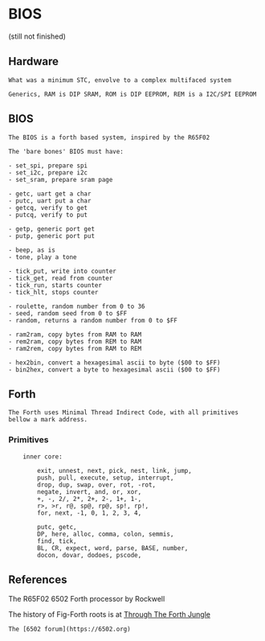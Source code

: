

# BIOS

(still not finished)

## Hardware
    
    What was a minimum STC, envolve to a complex multifaced system

    Generics, RAM is DIP SRAM, ROM is DIP EEPROM, REM is a I2C/SPI EEPROM 

## BIOS

    The BIOS is a forth based system, inspired by the R65F02

    The 'bare bones' BIOS must have:

    - set_spi, prepare spi
    - set_i2c, prepare i2c
    - set_sram, prepare sram page
    
    - getc, uart get a char 
    - putc, uart put a char
    - getcq, verify to get
    - putcq, verify to put
    
    - getp, generic port get
    - putp, generic port put
    
    - beep, as is
    - tone, play a tone
    
    - tick_put, write into counter
    - tick_get, read from counter
    - tick_run, starts counter
    - tick_hlt, stops counter
    
    - roulette, random number from 0 to 36
    - seed, random seed from 0 to $FF
    - random, returns a random number from 0 to $FF

    - ram2ram, copy bytes from RAM to RAM
    - rem2ram, copy bytes from REM to RAM
    - ram2rem, copy bytes from RAM to REM
    
    - hex2bin, convert a hexagesimal ascii to byte ($00 to $FF)
    - bin2hex, convert a byte to hexagesimal ascii ($00 to $FF)
    
## Forth

    The Forth uses Minimal Thread Indirect Code, with all primitives
    bellow a mark address.

### Primitives

```
    inner core: 

        exit, unnest, next, pick, nest, link, jump,
        push, pull, execute, setup, interrupt,
        drop, dup, swap, over, rot, -rot,
        negate, invert, and, or, xor, 
        +, -, 2/, 2*, 2+, 2-, 1+, 1-,
        r>, >r, r@, sp@, rp@, sp!, rp!,
        for, next, -1, 0, 1, 2, 3, 4, 
        
        putc, getc,
        DP, here, alloc, comma, colon, semmis,
        find, tick, 
        BL, CR, expect, word, parse, BASE, number,
        docon, dovar, dodoes, pscode,

```

## References

   The R65F02   6502 Forth processor by Rockwell

   The history of Fig-Forth roots is at [Through The Forth
   Jungle](https://www.forth.org/svfig/kk/10-2021-Ragsdale.pdf)

    The [6502 forum](https://6502.org) 
   
